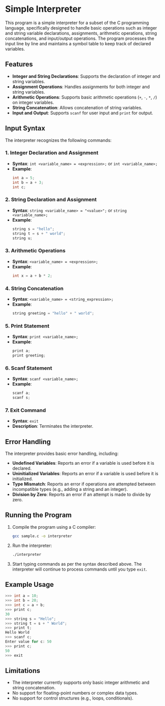 
# Simple Interpreter

This program is a simple interpreter for a subset of the C programming language, specifically designed to handle basic operations such as integer and string variable declarations, assignments, arithmetic operations, string concatenations, and input/output operations. The program processes the input line by line and maintains a symbol table to keep track of declared variables.

## Features

- **Integer and String Declarations**: Supports the declaration of integer and string variables.
- **Assignment Operations**: Handles assignments for both integer and string variables.
- **Arithmetic Operations**: Supports basic arithmetic operations (`+`, `-`, `*`, `/`) on integer variables.
- **String Concatenation**: Allows concatenation of string variables.
- **Input and Output**: Supports `scanf` for user input and `print` for output.

## Input Syntax

The interpreter recognizes the following commands:

### 1. Integer Declaration and Assignment

- **Syntax**: `int <variable_name> = <expression>;` or `int <variable_name>;`
- **Example**:
  ```c
  int a = 5;
  int b = a + 3;
  int c;
  ```

### 2. String Declaration and Assignment

- **Syntax**: `string <variable_name> = "<value>";` or `string <variable_name>;`
- **Example**:
  ```c
  string s = "hello";
  string t = s + " world";
  string u;
  ```

### 3. Arithmetic Operations

- **Syntax**: `<variable_name> = <expression>;`
- **Example**:
  ```c
  int x = a + b * 2;
  ```

### 4. String Concatenation

- **Syntax**: `<variable_name> = <string_expression>;`
- **Example**:
  ```c
  string greeting = "hello" + " world";
  ```

### 5. Print Statement

- **Syntax**: `print <variable_name>;`
- **Example**:
  ```c
  print a;
  print greeting;
  ```

### 6. Scanf Statement

- **Syntax**: `scanf <variable_name>;`
- **Example**:
  ```c
  scanf a;
  scanf s;
  ```

### 7. Exit Command

- **Syntax**: `exit`
- **Description**: Terminates the interpreter.

## Error Handling

The interpreter provides basic error handling, including:
- **Undefined Variables**: Reports an error if a variable is used before it is declared.
- **Uninitialized Variables**: Reports an error if a variable is used before it is initialized.
- **Type Mismatch**: Reports an error if operations are attempted between incompatible types (e.g., adding a string and an integer).
- **Division by Zero**: Reports an error if an attempt is made to divide by zero.

## Running the Program

1. Compile the program using a C compiler:
   ```bash
   gcc sample.c -o interpreter
   ```

2. Run the interpreter:
   ```bash
   ./interpreter
   ```

3. Start typing commands as per the syntax described above. The interpreter will continue to process commands until you type `exit`.

## Example Usage

```c
>>> int a = 10;
>>> int b = 20;
>>> int c = a + b;
>>> print c;
30
>>> string s = "Hello";
>>> string t = s + " World";
>>> print t;
Hello World
>>> scanf c;
Enter value for c: 50
>>> print c;
50
>>> exit
```

## Limitations

- The interpreter currently supports only basic integer arithmetic and string concatenation.
- No support for floating-point numbers or complex data types.
- No support for control structures (e.g., loops, conditionals).


 
 
